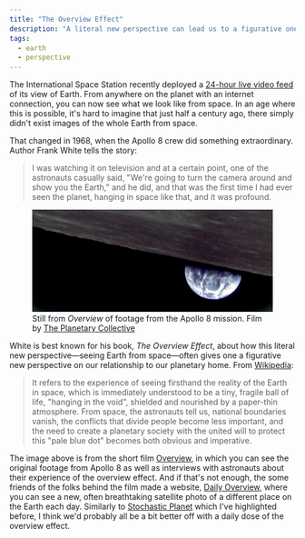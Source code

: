 ```yaml
---
title: "The Overview Effect"
description: "A literal new perspective can lead us to a figurative one."
tags:
  - earth
  - perspective
---
```


The International Space Station recently deployed a [24-hour live video feed](http://eol.jsc.nasa.gov/HDEV/) of its view of Earth. From anywhere on the planet with an internet connection, you can now see what we look like from space. In an age where this is possible, it's hard to imagine that just half a century ago, there simply didn't exist images of the whole Earth from space.

That changed in 1968, when the Apollo 8 crew did something extraordinary. Author Frank White tells the story:

> I was watching it on television and at a certain point, one of the astronauts casually said, "We're going to turn the camera around and show you the Earth," and he did, and that was the first time I had ever seen the planet, hanging in space like that, and it was profound.

<figure class="full_bleed">
  <img src="/img/overvieweffect.jpg" alt="An image of the Earth from behing the Moon, taken by the Apollo 8 crew in 1968" />
  <figcaption>Still from <cite>Overview</cite> of footage from the Apollo 8 mission. Film by <a href="http://www.planetarycollective.com/">The Planetary Collective</a></figcaption>
</figure>

White is best known for his book, *The Overview Effect*, about how this literal new perspective—seeing Earth from space—often gives one a figurative new perspective on our relationship to our planetary home. From [Wikipedia](http://en.wikipedia.org/wiki/Overview_effect):

> It refers to the experience of seeing firsthand the reality of the Earth in space, which is immediately understood to be a tiny, fragile ball of life, "hanging in the void", shielded and nourished by a paper-thin atmosphere. From space, the astronauts tell us, national boundaries vanish, the conflicts that divide people become less important, and the need to create a planetary society with the united will to protect this "pale blue dot" becomes both obvious and imperative.

The image above is from the short film [Overview](http://www.overv.eu/overview-effect/), in which you can see the original footage from Apollo 8 as well as interviews with astronauts about their experience of the overview effect. And if that's not enough, the some friends of the folks behind the film made a website, [Daily Overview](http://www.overv.eu/), where you can see a new, often breathtaking satellite photo of a different place on the Earth each day. Similarly to [Stochastic Planet](/on/stochastic-planet) which I've highlighted before, I think we'd probably all be a bit better off with a daily dose of the overview effect.
